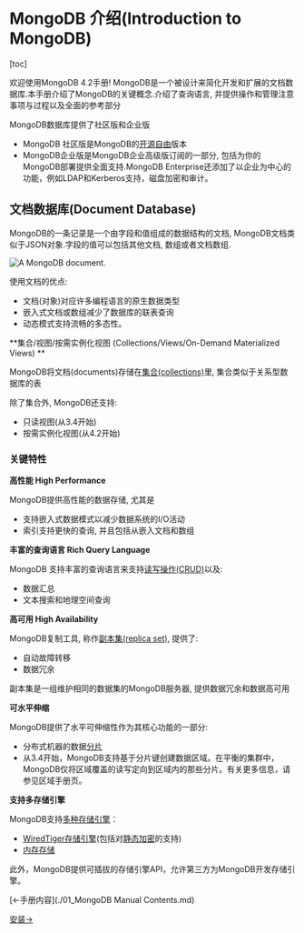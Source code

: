 # MongoDB 介绍(Introduction to MongoDB)

[toc]

欢迎使用MongoDB 4.2手册! MongoDB是一个被设计来简化开发和扩展的文档数据库.本手册介绍了MongoDB的关键概念.介绍了查询语言, 并提供操作和管理注意事项与过程以及全面的参考部分

MongoDB数据库提供了社区版和企业版

- MongoDB 社区版是MongoDB的[开源自由](https://github.com/mongodb/mongo/)版本
- MongoDB企业版是MongoDB企业高级版订阅的一部分, 包括为你的MongoDB部署提供全面支持.MongoDB Enterprise还添加了以企业为中心的功能，例如LDAP和Kerberos支持，磁盘加密和审计。

## 文档数据库(Document Database)

MongoDB的一条记录是一个由字段和值组成的数据结构的文档, MongoDB文档类似于JSON对象.字段的值可以包括其他文档, 数组或者文档数组.

![A MongoDB document.](https://docs.mongodb.com/manual/_images/crud-annotated-document.bakedsvg.svg)

使用文档的优点:

- 文档(对象)对应许多编程语言的原生数据类型
- 嵌入式文档或数组减少了数据库的联表查询
- 动态模式支持流畅的多态性。

**集合/视图/按需实例化视图 (Collections/Views/On-Demand Materialized Views) **

MongoDB将文档(documents)存储在[集合(collections)](https://docs.mongodb.com/manual/core/databases-and-collections/#collections)里, 集合类似于关系型数据库的表

除了集合外, MongoDB还支持:

- 只读视图(从3.4开始)
- 按需实例化视图(从4.2开始)

### 关键特性

**高性能 High Performance**

MongoDB提供高性能的数据存储, 尤其是

- 支持嵌入式数据模式以减少数据系统的I/O活动
- 索引支持更快的查询, 并且包括从嵌入文档和数组

**丰富的查询语言 Rich Query Language**

MongoDB 支持丰富的查询语言来支持[读写操作(CRUD)](https://docs.mongodb.com/manual/crud/)以及:

- 数据汇总
- 文本搜索和地理空间查询

**高可用 High Availability**

MongoDB复制工具, 称作[副本集(replica set)](https://docs.mongodb.com/manual/replication/), 提供了:

-  自动故障转移
-  数据冗余

副本集是一组维护相同的数据集的MongoDB服务器, 提供数据冗余和数据高可用

**可水平伸缩**

MongoDB提供了水平可伸缩性作为其核心功能的一部分:

- 分布式机器的数据[分片](https://docs.mongodb.com/manual/sharding/#sharding-introduction)
-  从3.4开始，MongoDB支持基于分片键创建数据区域。在平衡的集群中，MongoDB仅将区域覆盖的读写定向到区域内的那些分片。有关更多信息，请参见区域手册页。 

**支持多存储引擎**

 MongoDB支持[多种存储引擎](https://docs.mongodb.com/manual/core/storage-engines/)：

-  [WiredTiger存储引擎](https://docs.mongodb.com/manual/core/wiredtiger/)(包括对[静态加密](https://docs.mongodb.com/manual/core/security-encryption-at-rest/)的支持)
- [内存存储](https://docs.mongodb.com/manual/core/inmemory/)

 此外，MongoDB提供可插拔的存储引擎API，允许第三方为MongoDB开发存储引擎。

[<-手册内容](./01_MongoDB Manual Contents.md)

[安装->](./03_Installation.md)

